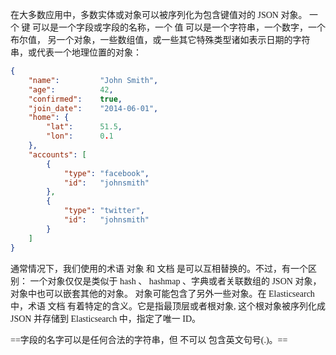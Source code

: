 <font face="SimSun" isze=3>

在大多数应用中，多数实体或对象可以被序列化为包含键值对的 JSON 对象。 一个 键 可以是一个字段或字段的名称，一个 值 可以是一个字符串，一个数字，一个布尔值， 另一个对象，一些数组值，或一些其它特殊类型诸如表示日期的字符串，或代表一个地理位置的对象：

~~~json
{
    "name":         "John Smith",
    "age":          42,
    "confirmed":    true,
    "join_date":    "2014-06-01",
    "home": {
        "lat":      51.5,
        "lon":      0.1
    },
    "accounts": [
        {
            "type": "facebook",
            "id":   "johnsmith"
        },
        {
            "type": "twitter",
            "id":   "johnsmith"
        }
    ]
}
~~~

通常情况下，我们使用的术语 对象 和 文档 是可以互相替换的。不过，有一个区别： 一个对象仅仅是类似于 hash 、 hashmap 、字典或者关联数组的 JSON 对象，对象中也可以嵌套其他的对象。 对象可能包含了另外一些对象。在 Elasticsearch 中，术语 文档 有着特定的含义。它是指最顶层或者根对象, 这个根对象被序列化成 JSON 并存储到 Elasticsearch 中，指定了唯一 ID。

==字段的名字可以是任何合法的字符串，但 不可以 包含英文句号(.)。==

</font>